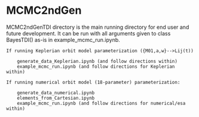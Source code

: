 # MCMC2ndGen

MCMC2ndGenTDI directory is the main running directory for end user and future development. It can be run with all 
arguments given to class BayesTDI() as-is in example_mcmc_run.ipynb.

    If running Keplerian orbit model parameterization ({M01,a,w}-->Lij(t))

        generate_data_Keplerian.ipynb (and follow directions within)
        example_mcmc_run.ipynb (and follow directions for Keplerian within)

    If running numerical orbit model (18-parameter) parameterization:

        generate_data_numerical.ipynb
        elements_from_Cartesian.ipynb
        example_mcmc_run.ipynb (and follow directions for numerical/esa within)



